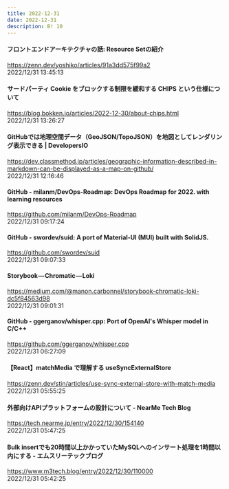 ```yaml
---
title: 2022-12-31
date: 2022-12-31
description: B! 10
---
```


#### フロントエンドアーキテクチャの話: Resource Setの紹介
https://zenn.dev/yoshiko/articles/91a3dd575f99a2<br>
2022/12/31 13:45:13<br>


#### サードパーティ Cookie をブロックする制限を緩和する CHIPS という仕様について
https://blog.bokken.io/articles/2022-12-30/about-chips.html<br>
2022/12/31 13:26:27<br>


#### GitHubでは地理空間データ（GeoJSON/TopoJSON）を地図としてレンダリング表示できる | DevelopersIO
https://dev.classmethod.jp/articles/geographic-information-described-in-markdown-can-be-displayed-as-a-map-on-github/<br>
2022/12/31 12:16:46<br>


#### GitHub - milanm/DevOps-Roadmap: DevOps Roadmap for 2022. with learning resources
https://github.com/milanm/DevOps-Roadmap<br>
2022/12/31 09:17:24<br>


#### GitHub - swordev/suid: A port of Material-UI (MUI) built with SolidJS.
https://github.com/swordev/suid<br>
2022/12/31 09:07:33<br>


#### Storybook — Chromatic — Loki
https://medium.com/@manon.carbonnel/storybook-chromatic-loki-dc5f84563d98<br>
2022/12/31 09:01:31<br>


#### GitHub - ggerganov/whisper.cpp: Port of OpenAI's Whisper model in C/C++
https://github.com/ggerganov/whisper.cpp<br>
2022/12/31 06:27:09<br>


#### 【React】matchMedia で理解する useSyncExternalStore
https://zenn.dev/stin/articles/use-sync-external-store-with-match-media<br>
2022/12/31 05:55:25<br>


#### 外部向けAPIプラットフォームの設計について - NearMe Tech Blog
https://tech.nearme.jp/entry/2022/12/30/154140<br>
2022/12/31 05:47:25<br>


#### Bulk insertでも20時間以上かかっていたMySQLへのインサート処理を1時間以内にする - エムスリーテックブログ
https://www.m3tech.blog/entry/2022/12/30/110000<br>
2022/12/31 05:42:25<br>


